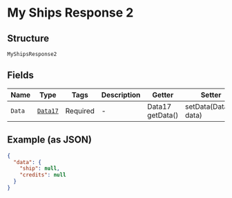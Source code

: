 
# My Ships Response 2

## Structure

`MyShipsResponse2`

## Fields

| Name | Type | Tags | Description | Getter | Setter |
|  --- | --- | --- | --- | --- | --- |
| `Data` | [`Data17`](../../doc/models/data-17.md) | Required | - | Data17 getData() | setData(Data17 data) |

## Example (as JSON)

```json
{
  "data": {
    "ship": null,
    "credits": null
  }
}
```

